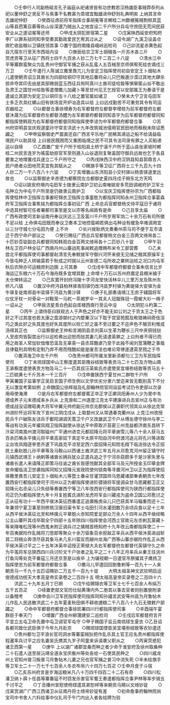 <!-- { "loadSidebar": true } -->
　　○壬申行人司副杨砥言孔子庙庭从祀诸贤皆有功世教若汉杨雄臣事贼莽忝列从祀以董仲舒之贤反不与焉事干名教甚为乖错宜黜雄进仲舒则礼典明矣  上纳其言命去雄祀仲舒
　　○癸酉征虏前将军指挥佥事胡冕等言郴桂二州数被猺贼剽椋其蓝山等县芭篱召慕等处山谷深邃乃贼出入之地宜设二千户所分兵屯守庶田无荒间民获安业从之遂诏冕等还师
　　○甲戌太阴犯房宿第二星
　　○戊寅陕西延安府知府李广以罪系狱同知李受奏其勤政爱民乞宥其过从之
　　○诏令湖广九溪卫设盖仓庾贮收盐粮以卫镇抚领其事
○置宁国府南陵县峨岭巡检司　
○己卯流星赤黄色起自亢宿东行至天市西垣内没
　　○庚辰给京卫军士胡椒各一斤苏木各三斤
　　○赏虎贲等卫从征广西将士四千九百余人钞二万七千二百二十八锭
　　○清水江中平等寨群蛮聚众为乱贵州守御官军捕之获从乱蛮人五百械至京师俱宥死给衣谪戍三万卫
　　○壬午遣行人陈诚立撒里畏兀儿为安定卫指挥使司初自安定王卜烟帖木儿遣使朝贡诏立其酋长为四部给铜印守其地后番将朵儿只巴叛遁沙漠过其地大肆杀掠并夺其印去由是其部微弱蓝玉西征兵徇阿真川土酋司徒哈昝等惧窜匿山谷不敢出及肃王之国甘州哈昝等遣僧撒儿加藏卜等至甘州见王乞授官以安部属王为奏请于是遣诚立其部为安定卫以铜印五十八给之置官属如诸卫
　　○癸未大宁卫言屯田军士多乏农具红螺山旧有铁场宜开炉冶造具以给  上曰远戍勤苦不可重劳其令有司运农器给之
　　○以都督佥事徐增寿为右军都督府左都督李增枝为前军都督府左都督沐晟为后军都督府左都督汤醴为左军都督府都督同知袁宇为后军都督府都督同知都指挥使韩观为右军都督府都督同知指挥使李谅为中军都督府都督佥事
　　○苏州府崇明县宝庆观道童孙守常言洪武十九年改筑城池侵用官民田地而租税未除诏悉蠲之
　　○甲申监察御史严震直还自广西言平乐地广民稀其递运之船不给请益临境民户以助其役  上曰彼民既困而又重困临境之民不可其令法司录有罪之人买船递运以自赎
　　○乙酉置广安千户所于桂阳县土桥宁溪千户所于蓝山县张家坡时郴桂二州民言连岁为徭蛮劫掠官军至则遁入山谷退则复聚盖因守御兵远故也乞于各县要害之地增置戍兵遂立二千户所守之
　　○丙戌陕西汉中府汉阴县知县郭鼎言人民户绝者众田地荒芜宜免其赋从之
　　○赐旗手等卫征广西将士三千九百九十四人钞二万一千八百八十六锭
　　○丁亥增置山东济阳县小交村驿以杨壸驿道里远故也
　　○以监察御史辛彦德为都察院左佥都御史夏四月戍子朔东北方天鸣
　　○诏以姚安府境内屯田军士拨隶云南护卫初云南唯姚安多荒田调岷府护卫军士屯种立为中屯千户所至是仍拨隶云南护卫
　　○以宝庆卫指挥使孙宗为广西都指挥使桂林中卫指挥佥事姜旺锦衣卫指挥佥事童胜为都指挥同知永州卫指挥佥事葛森府军卫指挥佥事焦铭为都指挥佥事初征广西  上命总兵官都督杨文待平寇日于诸将中选其材智可任者署都司事至是文以宗等名闻故有是命
　　○己丑享太庙
　　○广西布政使司言新设南丹奉议庆远三卫及富川千户所岁用军饷二十余万石有司所徵不足以给  上命俱屯田既而奉议卫奏本卫地控蛮峒若俱出屯种设有缓急卒难调用宜以三分守城七分屯田为便  上不许
　　○长兴侯耿炳文奏秦州茶马司不便于互市请迁于西宁命户部议之
　　○癸巳赐征广西总兵官都督杨文白金三百两文绮帛各二十匹钞百锭副总兵都督同知韩观白金百两文绮帛各十二匹钞八十锭
　　○甲午羽林左卫百户林全征广西南丹州山寨战死事闻敕追赠赐布米令工部营葬
　　○乙未尝北平都指挥使司事都督赵清言先奉敕拨军守御兴河怀来彼无见储之粮其原操军士今皆屯种乏人转输莫若于秋成之时就以云州宣德二屯所收之粟转运给之况口内屯军秋后农隙亦可运粮庶利边圉  上可其奏
　　○戊戌中军都督府都督佥事朱信言比岁海运辽东粮六十万石今海舟既多宜增其数  上命增十万石以苏州府嘉定县粮米输于太仓俾转运之
　　○己亥罢开封府冯陵十字河龙堂快活林伞儿三里万龙及陈州东桥凡八牐
　　○置汉中府沔县柏林驿青阳驿仍改沔县罗村驿为黄堤驿大安驿为金牛驿复徙南郑县中梁驿于沔县为黄沙驿
　　○庚子礼部奏请靖江王庶子辅国将军仪仗牙杖一对骨朵一对鞍笼一马杌一茶褐罗伞一其夫人冠服珠冠一霞帔大衫一褙子一诏从之
　　○甲辰流星青白色起自库楼西南行至云中没
　　○太阴犯斗杓第二星
　　○丙午  上谓侍臣曰朕观古人于声色之好亦不能无如公刘之于货太王之于色好之不过其度也若太康之盘游桀纣之内嬖秦汉以下耽于宫室苑囿及畋猎祷祠奇伎淫巧之类此好之失其度也好失其度所以败亡好之虽不至过要之不迩声色不殖货利惟成汤得其正也
　　○监察御史王仲和言湘阴县丞刘英以生革为鞭长三尺中夹铜钱挞人至皮肉皆裂尝出行以巡检弗出迎怒而挞其妻几死请逮英罪之  上曰刑者不得已而用之故圣人常加钦恤惟恐滥及无辜英一县丞耳酷虐乃至于此独不闻刘宽蒲鞭之事哉且律载刑具明有定制乃弃不用而残酷如是是废吾法也难论常律遂逮英至戮之于市
　　○置洱海卫中左千户所
　　○改贵州都司所属龙里新添都匀三卫为军民指挥使司
　　○丁未琉球国中山王察度遣其臣隗谷结致等表贡马二十七匹及方物山南王承察度遣使表贡方物及马二十一匹其叔汪英紫氏亦遣使吴宜堪弥结致等贡马五十二匹硫黄七千斤苏木一千三百斤
　　○戊申置狭西宁夏甘州二群牧千户所
　　○甲寅署国子监事学正吴启言国子师生例以文学优劣分隶六堂迩来皆无甄别高下不分无以激宜考第如例  上命魏国公徐辉祖及礼部翰林院官同诣监考试仍令吏部以次录用毋使淹滞
　　○是月右军都督府左都督寗正卒正字正卿凤阳寿州人少为里中韦德成养子元末德成率乡兵从  上克滁和二州遂度江克太平建康进兵击宣州正与有功德成战没诏赠昭勇大将军中翼元帅府副元帅京兆郡侯以正袭职代领其众从徐达克常州进阶怀远将军攻下宣州江阴戊戌从  上取婺州又从常遇春克衢州从  上克江州改授民兵千户破陈友谅兵于鄱阳湖调天策卫千户又改雄武卫千户从傅友德守徐州与李二等战有功吴元年擢凤翔卫指挥副使从徐达平中原取沂莒密三州克益都济南东昌转下汴梁河南嵩州渡河取磁州广平通州进克元都招降元将平章谢雪儿等八十余人获马五百余匹略永平擒元将平章高家奴下真定平太原平阳自河中府渡河追元将孔兴等进取尘台攻凤翔逐李思齐遂下巩昌克平凉至定西六盘招降元知院毛翔下临洮徐达令正招抚土豪赵脱儿孙平章等及马鞍山以西诸土酋洪武三年五月从邓愈克河州留正镇守时元镇西武靖王卜纳剌等诸酋长拥兵犹众正遣兵追之于宁河杀获颇多于是沙家失里与诸酋长遣人来请降正即策马往谕之酋长皆感悦献其全部军马及元所授金玉印章金牌宣命擢临洮卫世袭指挥同知又招降元宣政院使何锁南等寻置河州卫以正为指挥使招徕撒里畏吾儿安定王卜烟帖木儿等暨土番朵甘灌顶国师乌思藏诸部奉表朝贡七年改置西安行都指挥使司于河州以正为都指挥使进阶骠骑将军提调朵甘乌思藏都卫正又招降元右丞朵儿只失结等奏置西宁等卫八年改西安行都指挥使司为狭西行都指挥使司正仍为都指挥使九年十月复姓寗氏进阶龙虎将军会川藏戎为盗命卫国公邓愈讨之正从征有功十一年西平侯沐英征西番遣正追袭叛虏朵儿只巴获其羊马辎重而还十二年兼领宁夏卫事至则修筑汉唐旧渠令军士屯田引河水灌田数万余顷兵食以足十三年从西平侯沐英征北至和林擒元平章脱火赤知院爱足部众万余人十四年从西平侯经略公主山寨歼其戍卒取全宁四部十五年除四川指挥使会河西土官故元左丞剌瓦蒙藏卜等来降唯松茂等州西羗未附正调兵讨之擒贼首杨知府十九年改云南都指挥使二十一年百夷据险作乱贼将刀思郎等聚众十余万驱象百余拒敌正率兵从西平侯沐英进战斩其二将贼众奔溃尽获其象马未几东川蛮反而越州龙海广西等山寨亦据险作乱正从西平侯沐英讨平之二十五年沐英卒诏授正荣禄大夫右军都督府左都督代英镇守久之命为平羗将军总狭西四川兵讨阶文千户张者之乱平之二十八年正月率兵从秦王往洮州打鱼沟等处克平番寇三月还京至是以疾卒  上为辍视朝一日遣官吊祭擢其子鹰扬卫指挥使忠为前军都督府都督佥事
　　○撒马儿罕遣回回劄鲁剌等一百九十一人来朝贡马一千九十五匹诏赐钞二万五千一百九十锭
　　大明太祖圣神文武钦明启运俊德成功统天大孝高皇帝实录卷之二百四十五
明太祖高皇帝实录卷之二百四十六
　　洪武二十九年五月丁巳朔
　　○戊午给赐锦衣等卫军士七千七百余人布绢万五千五百疋
　　○续置吏部文官历仕贴黄簿内外二册其以事去官者则别置册附录以备稽考
　　○庚申会川卫军民指挥使司指挥同知孙禧言武安等州县为月鲁帖木儿作乱人民逃散洪武二十五年夏麦秋田俱不耕收逋粮二千八百八十九石无徵敕户部蠲之
　　○命中军都督府都督佥事徐凯署四川行都指挥使司事
　　○辛酉端午宴群臣于奉天门
　　○增置广西全州柳蒲建安二巡检司
　　○壬戌后军都督府言开平宜立五屯卫命先置中屯卫调官军屯守
○甲子赐国子监云南琉球生夏衣
○乙丑诏各都司致仕武臣俱于今年九月赴京
　　○赐琉球国使臣吴宜堪弥结致等衣钞遣还
　　○贵州都匀卫平浪长官司洞水等寨蛮贼狄把作乱杀其土官王应名贵州都指挥使程暹率兵讨平之应名妻吴氏携其九岁子阿童来诉请袭父职从之
　　○丙寅荧惑犯诸王西第一星
　　○庚午  上以湖广诸郡宜桑而种之者少命于淮安府及徐州取桑种二十石遣人送至辰沅靖全道永宝庆衡州等处各给一石使其民种之
　　○四川威龙州土官知州普习叛普习月鲁帖木儿妻之兄也官军捕之普习中流矢死
○辛未给旗手等卫军士二十一万七千七百余人冬衣布帛六十四万七百疋
○壬申月食于斗宿
　　○乙亥苏州府言是岁海运粮米凡八十万四千四百二十二石有奇
　　○四川松潘卫纳卜薛卜任昌等寨番寇不时窃发杀害官军蜀王奏遣都指挥佥事尹林等率步骑五千讨平之
　　○丁丑播州宣慰使杨铿遣其弟恕祥等来朝贡马赐以文绮钞锭
　　○戊寅赏湖广广西江西诸卫从征南丹将士绮帛钞锭有差
　　○初命詹事府翰林院尚宝司中书舍人六科给事中仪礼司于午门内出入者各给牌为验

